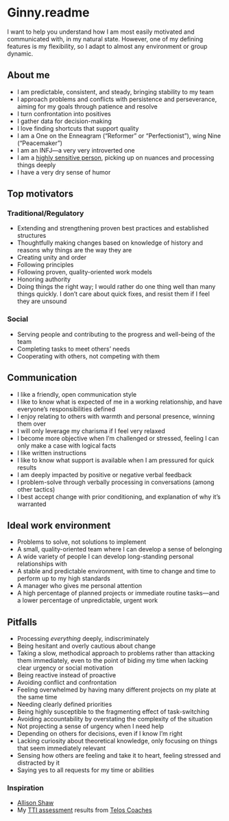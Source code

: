 # Ginny.readme
I want to help you understand how I am most easily motivated and communicated with, in my natural state. However, one of my defining features is my flexibility, so I adapt to almost any environment or group dynamic.
## About me
- I am predictable, consistent, and steady, bringing stability to my team
- I approach problems and conflicts with persistence and perseverance, aiming for my goals through patience and resolve
- I turn confrontation into positives
- I gather data for decision-making
- I love finding shortcuts that support quality
- I am a One on the Enneagram (“Reformer” or “Perfectionist”), wing Nine (“Peacemaker”)
- I am an INFJ—a very very introverted one
- I am a [highly sensitive person](https://www.fastcompany.com/90581287/5-reasons-highly-sensitive-people-are-an-asset-to-your-team), picking up on nuances and processing things deeply
- I have a very dry sense of humor
## Top motivators
### Traditional/Regulatory
- Extending and strengthening proven best practices and established structures
- Thoughtfully making changes based on knowledge of history and reasons why things are the way they are
- Creating unity and order
- Following principles
- Following proven, quality-oriented work models
- Honoring authority
- Doing things the right way; I would rather do one thing well than many things quickly. I don’t care about quick fixes, and resist them if I feel they are unsound
### Social
- Serving people and contributing to the progress and well-being of the team
- Completing tasks to meet others’ needs
- Cooperating with others, not competing with them
## Communication
- I like a friendly, open communication style
- I like to know what is expected of me in a working relationship, and have everyone’s responsibilities defined
- I enjoy relating to others with warmth and personal presence, winning them over
- I will only leverage my charisma if I feel very relaxed
- I become more objective when I’m challenged or stressed, feeling I can only make a case with logical facts
- I like written instructions
- I like to know what support is available when I am pressured for quick results
- I am deeply impacted by positive or negative verbal feedback
- I problem-solve through verbally processing in conversations (among other tactics)
- I best accept change with prior conditioning, and explanation of why it’s warranted

## Ideal work environment
- Problems to solve, not solutions to implement
- A small, quality-oriented team where I can develop a sense of belonging
- A wide variety of people I can develop long-standing personal relationships with
- A stable and predictable environment, with time to change and time to perform up to my high standards
- A manager who gives me personal attention
- A high percentage of planned projects or immediate routine tasks—and a lower percentage of unpredictable, urgent work

## Pitfalls
- Processing  _everything_ deeply, indiscriminately
- Being hesitant and overly cautious about change
- Taking a slow, methodical approach to problems rather than attacking them immediately, even to the point of biding my time when lacking clear urgency or social motivation
- Being reactive instead of proactive
- Avoiding conflict and confrontation
- Feeling overwhelmed by having many different projects on my plate at the same time
- Needing clearly defined priorities
- Being highly susceptible to the fragmenting effect of task-switching
- Avoiding accountability by overstating the complexity of the situation
- Not projecting a sense of urgency when I need help
- Depending on others for decisions, even if I know I’m right
- Lacking curiosity about theoretical knowledge, only focusing on things that seem immediately relevant
- Sensing how others are feeling and take it to heart, feeling stressed and distracted by it
- Saying yes to all requests for my time or abilities

### Inspiration
- [Allison Shaw](https://github.com/allisonacs/readme)
- My [TTI assessment](https://drive.google.com/drive/folders/0B9J6-hcb8zlNbFQ3SHA4UnAwbDQ?usp=sharing) results from [Telos Coaches](https://www.teloscoaches.com/)
